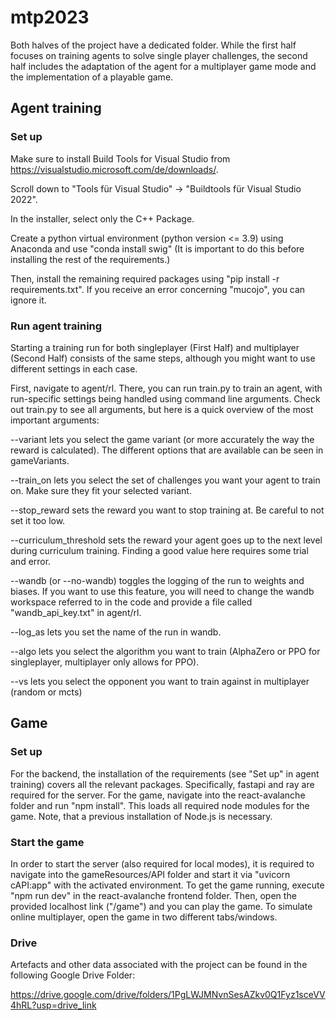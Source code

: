 # mtp2023
Both halves of the project have a dedicated folder. While the first half focuses on training agents to solve single player challenges, the second half includes the adaptation of the agent for a multiplayer game mode and the implementation of a playable game.

## Agent training
### Set up
Make sure to install Build Tools for Visual Studio from https://visualstudio.microsoft.com/de/downloads/.

Scroll down to "Tools für Visual Studio" -> "Buildtools für Visual Studio 2022".

In the installer, select only the C++ Package.

Create a python virtual environment (python version <= 3.9) using Anaconda and use "conda install swig" (It is important to do this before installing the rest of the requirements.)

Then, install the remaining required packages using "pip install -r requirements.txt". If you receive an error concerning "mucojo", you can ignore it.

### Run agent training
Starting a training run for both singleplayer (First Half) and multiplayer (Second Half) consists of the same steps, although you might want to use different settings in each case.

First, navigate to agent/rl. There, you can run train.py to train an agent, with run-specific settings being handled using command line arguments.
Check out train.py to see all arguments, but here is a quick overview of the most important arguments:

--variant lets you select the game variant (or more accurately the way the reward is calculated). The different options that are available can be seen in gameVariants.

--train_on lets you select the set of challenges you want your agent to train on. Make sure they fit your selected variant.

--stop_reward sets the reward you want to stop training at. Be careful to not set it too low.

--curriculum_threshold sets the reward your agent goes up to the next level during curriculum training. Finding a good value here requires some trial and error.

--wandb (or --no-wandb) toggles the logging of the run to weights and biases. If you want to use this feature, you will need to change the wandb workspace referred to in the code and provide a file called "wandb_api_key.txt" in agent/rl.

--log_as lets you set the name of the run in wandb.

--algo lets you select the algorithm you want to train (AlphaZero or PPO for singleplayer, multiplayer only allows for PPO).

--vs lets you select the opponent you want to train against in multiplayer (random or mcts)

## Game
### Set up
For the backend, the installation of the requirements (see "Set up" in agent training) covers all the relevant packages. Specifically, fastapi and ray are required for the server.
For the game, navigate into the react-avalanche folder and run "npm install". This loads all required node modules for the game. Note, that a previous installation of Node.js is necessary.

### Start the game
In order to start the server (also required for local modes), it is required to navigate into the gameResources/API folder and start it via "uvicorn cAPI:app" with the activated environment.
To get the game running, execute "npm run dev" in the react-avalanche frontend folder. Then, open the provided localhost link ("/game") and you can play the game. To simulate online multiplayer, open the game in two different tabs/windows.


### Drive
Artefacts and other data associated with the project can be found in the following Google Drive Folder:

https://drive.google.com/drive/folders/1PgLWJMNvnSesAZkv0Q1Fyz1sceVV4hRL?usp=drive_link